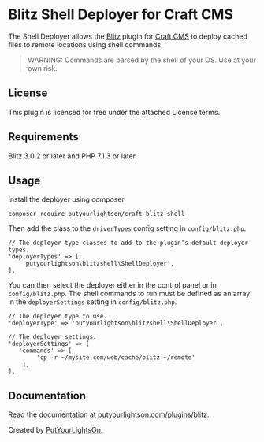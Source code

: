 # Blitz Shell Deployer for Craft CMS

The Shell Deployer allows the [Blitz](https://putyourlightson.com/plugins/blitz) plugin for [Craft CMS](https://craftcms.com/) to deploy cached files to remote locations using shell commands.

> WARNING: Commands are parsed by the shell of your OS. Use at your own risk.

## License

This plugin is licensed for free under the attached License terms.

## Requirements

Blitz 3.0.2 or later and PHP 7.1.3 or later.

## Usage

Install the deployer using composer.

```
composer require putyourlightson/craft-blitz-shell
```

Then add the class to the `driverTypes` config setting in `config/blitz.php`.

```
// The deployer type classes to add to the plugin’s default deployer types.
'deployerTypes' => [
    'putyourlightson\blitzshell\ShellDeployer',
],
```

You can then select the deployer either in the control panel or in `config/blitz.php`. The shell commands to run must be defined as an array in the `deployerSettings` setting in `config/blitz.php`.

```
// The deployer type to use.
'deployerType' => 'putyourlightson\blitzshell\ShellDeployer',

// The deployer settings.
'deployerSettings' => [
   'commands' => [
        'cp -r ~/mysite.com/web/cache/blitz ~/remote'
    ],
],
```

## Documentation

Read the documentation at [putyourlightson.com/plugins/blitz](https://putyourlightson.com/plugins/blitz#remote-deployment).

Created by [PutYourLightsOn](https://putyourlightson.com/).
